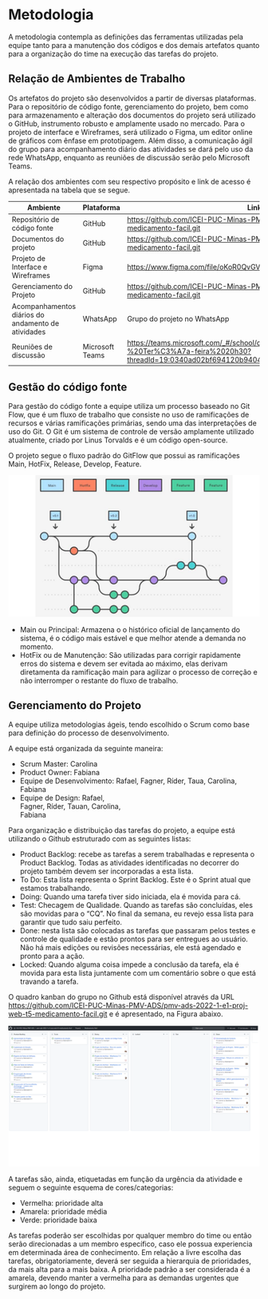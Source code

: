 
# Metodologia

A metodologia contempla as definições das ferramentas utilizadas pela equipe tanto para a manutenção dos códigos e dos demais artefatos quanto para a organização do time na execução das tarefas do projeto. 

## Relação de Ambientes de Trabalho 

Os artefatos do projeto são desenvolvidos a partir de diversas plataformas. Para o repositório de código fonte, gerenciamento do projeto, bem como para armazenamento e alteração dos documentos do projeto será utilizado o GitHub, instrumento robusto e amplamente usado no mercado. Para o projeto de interface e Wireframes, será utilizado o Figma, um editor online de gráficos com ênfase em prototipagem. Além disso, a comunicação ágil do grupo para acompanhamento diário das atividades se dará pelo uso da rede WhatsApp, enquanto as reuniões de discussão serão pelo Microsoft Teams. 

A relação dos ambientes com seu respectivo propósito e link de acesso é apresentada na tabela que se segue. 

| Ambiente | Plataforma | Link de acesso |
|----------|------------|----------------|
| Repositório de código fonte | GitHub | https://github.com/ICEI-PUC-Minas-PMV-ADS/pmv-ads-2022-1-e1-proj-web-t5-medicamento-facil.git |
| Documentos do projeto | GitHub |  https://github.com/ICEI-PUC-Minas-PMV-ADS/pmv-ads-2022-1-e1-proj-web-t5-medicamento-facil.git |
| Projeto de Interface e  Wireframes | Figma  | https://www.figma.com/file/oKoR0QvGVRU6R26v3ubK1l/Untitled?node-id=0%3A1  |
| Gerenciamento do Projeto | GitHub | https://github.com/ICEI-PUC-Minas-PMV-ADS/pmv-ads-2022-1-e1-proj-web-t5-medicamento-facil.git |
| Acompanhamentos diários do andamento de atividades | WhatsApp | Grupo do projeto no WhatsApp |
| Reuniões de discussão | Microsoft Teams | https://teams.microsoft.com/_#/school/conversations/Grupo%20Problema%2004%20-%20Ter%C3%A7a-feira%2020h30?threadId=19:0340ad02bf694120b94041a8bcbbf1e2@thread.tacv2&ctx=channel  |
 
## Gestão do código fonte
Para gestão do código fonte a equipe utiliza um processo baseado no Git Flow, que é um fluxo de trabalho que consiste no uso de ramificações de recursos e várias ramificações primárias, sendo uma das interpretações de uso do Git. O Git é um sistema de controle de versão amplamente utilizado atualmente, criado por Linus Torvalds e é um código open-source.

O projeto segue o fluxo padrão do GitFlow que possui as ramificações Main, HotFix, Release, Develop, Feature. 

![](/docs/img/fluxo.png)

- Main ou Principal: Armazena o o histórico oficial de lançamento do sistema, é o código mais estável e que melhor atende a demanda no momento.
- HotFix ou de Manutenção: São utilizadas para corrigir rapidamente erros do sistema e devem ser evitada ao máximo, elas derivam diretamenta da ramificação main para agilizar o processo de correção e não interromper o restante do fluxo de trabalho. 


## Gerenciamento do Projeto
A equipe utiliza metodologias ágeis, tendo escolhido o Scrum como base para definição do processo de desenvolvimento. 

A equipe está organizada da seguinte maneira: 
- Scrum Master: Carolina  
- Product Owner: Fabiana 
- Equipe de Desenvolvimento: 
Rafael, 
Fagner, 
Ríder, 
Taua, 
Carolina, 
Fabiana 
- Equipe de Design: 
Rafael,  
Fagner, 
Ríder, 
Tauan, 
Carolina,  
Fabiana 

Para organização e distribuição das tarefas do projeto, a equipe está utilizando o Github estruturado com as seguintes listas:   
- Product Backlog: recebe as tarefas a serem trabalhadas e representa o Product Backlog. Todas as atividades identificadas no decorrer do projeto também devem ser incorporadas a esta lista. 
- To Do: Esta lista representa o Sprint Backlog. Este é o Sprint atual que estamos trabalhando. 
- Doing: Quando uma tarefa tiver sido iniciada, ela é movida para cá. 
- Test: Checagem de Qualidade. Quando as tarefas são concluídas, eles são movidas para o “CQ”. No final da semana, eu revejo essa lista para garantir que tudo saiu perfeito. 
- Done: nesta lista são colocadas as tarefas que passaram pelos testes e controle de qualidade e estão prontos para ser entregues ao usuário. Não há mais edições ou revisões necessárias, ele está agendado e pronto para a ação. 
- Locked: Quando alguma coisa impede a conclusão da tarefa, ela é movida para esta lista juntamente com um comentário sobre o que está travando a tarefa. 

O quadro kanban do grupo no Github está disponível através da URL https://github.com/ICEI-PUC-Minas-PMV-ADS/pmv-ads-2022-1-e1-proj-web-t5-medicamento-facil.git  e é apresentado, na Figura abaixo. 

![](/docs/img/Github-gerenciamento.png)

A tarefas são, ainda, etiquetadas em função da urgência da atividade e seguem o seguinte esquema de cores/categorias: 

- Vermelha: prioridade alta 
- Amarela: prioridade média 
- Verde: prioridade baixa  

As tarefas poderão ser escolhidas por qualquer membro do time ou então serão direcionadas a um membro específico, caso ele possua experiencia em determinada área de conhecimento. Em relação a livre escolha das tarefas, obrigatoriamente, deverá ser seguida a hierarquia de prioridades, da mais alta para a mais baixa. A prioridade padrão a ser considerada é a amarela, devendo manter a vermelha para as demandas urgentes que surgirem ao longo do projeto. 

